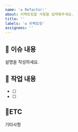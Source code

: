 ```yaml
---
name: '♻️ Refactor:'
about: 리팩토링할 사항을 입력해주세요.
title: ''
labels: '♻️ 리팩토링'
assignees: ''
---
```


## :bookmark_tabs: 이슈 내용

설명을 작성하세요.

## :pencil: 작업 내용

- [ ]
- [ ]

## :round_pushpin:ETC

기타사항
